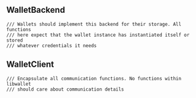 ## WalletBackend

```
/// Wallets should implement this backend for their storage. All functions
/// here expect that the wallet instance has instantiated itself or stored
/// whatever credentials it needs
```

## WalletClient

```
/// Encapsulate all communication functions. No functions within libwallet
/// should care about communication details
```




